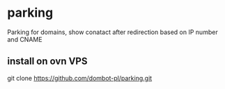 # parking
Parking for domains, show conatact after redirection based on IP number and CNAME

## install on ovn VPS

git clone https://github.com/dombot-pl/parking.git